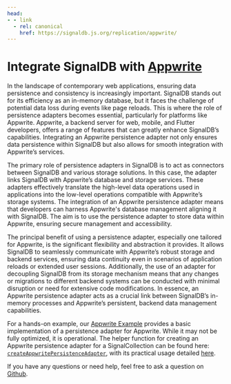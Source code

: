 ```yaml
---
head:
- - link
  - rel: canonical
    href: https://signaldb.js.org/replication/appwrite/
---
```

# Integrate SignalDB with [Appwrite](https://appwrite.io/)

In the landscape of contemporary web applications, ensuring data persistence and consistency is increasingly important. SignalDB stands out for its efficiency as an in-memory database, but it faces the challenge of potential data loss during events like page reloads. This is where the role of persistence adapters becomes essential, particularly for platforms like Appwrite. Appwrite, a backend server for web, mobile, and Flutter developers, offers a range of features that can greatly enhance SignalDB’s capabilities. Integrating an Appwrite persistence adapter not only ensures data persistence within SignalDB but also allows for smooth integration with Appwrite’s services.

The primary role of persistence adapters in SignalDB is to act as connectors between SignalDB and various storage solutions. In this case, the adapter links SignalDB with Appwrite’s database and storage services. These adapters effectively translate the high-level data operations used in applications into the low-level operations compatible with Appwrite’s storage systems. The integration of an Appwrite persistence adapter means that developers can harness Appwrite's database management aligning it with SignalDB. The aim is to use the persistence adapter to store data within Appwrite, ensuring secure management and accessibility.

The principal benefit of using a persistence adapter, especially one tailored for Appwrite, is the significant flexibility and abstraction it provides. It allows SignalDB to seamlessly communicate with Appwrite’s robust storage and backend services, ensuring data continuity even in scenarios of application reloads or extended user sessions. Additionally, the use of an adapter for decoupling SignalDB from its storage mechanism means that any changes or migrations to different backend systems can be conducted with minimal disruption or need for extensive code modifications. In essence, an Appwrite persistence adapter acts as a crucial link between SignalDB’s in-memory processes and Appwrite’s persistent, backend data management capabilities.

For a hands-on example, our [Appwrite Example](https://github.com/maxnowack/signaldb/tree/main/examples/appwrite) provides a basic implementation of a persistence adapter for Appwrite. While it may not be fully optimized, it is operational. The helper function for creating an Appwrite persistence adapter for a SignalCollection can be found here: [`createAppwritePersistenceAdapter`](https://github.com/maxnowack/signaldb/blob/main/examples/appwrite/src/utils/createAppwritePersistenceAdapter.ts), with its practical usage detailed [here](https://github.com/maxnowack/signaldb/blob/main/examples/appwrite/src/system/setupCollection/persistence.ts).

If you have any questions or need help, feel free to ask a question on [Github](https://github.com/maxnowack/signaldb/discussions).
